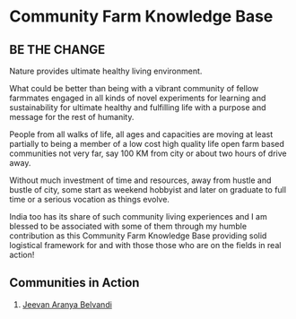 # Community Farm Knowledge Base

## BE THE CHANGE

Nature provides ultimate healthy living environment.

What could be better than being with a vibrant community of fellow farmmates engaged in all kinds of novel experiments for learning and sustainability for ultimate healthy and fulfilling life with a purpose and message for the rest of humanity.

People from all walks of life, all ages and capacities are moving at least partially to being a member of a low cost high quality life open farm based communities not very far, say 100 KM from city or about two hours of drive away.

Without much investment of time and resources, away from hustle and bustle of city, some start as weekend hobbyist and later on graduate to full time or a serious vocation as things evolve.

India too has its share of such community living experiences and I am blessed to be associated with some of them through my humble contribution as this Community Farm Knowledge Base providing solid logistical framework for and with those those who are on the fields in real action!

## Communities in Action

1. [Jeevan Aranya Belvandi](https://nehalsin.github.io/jeevan-aranya-belvandi/)
